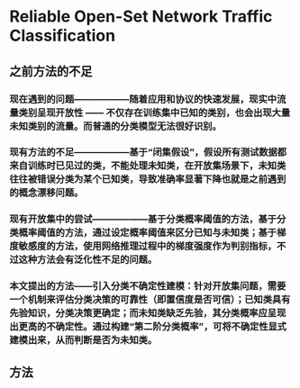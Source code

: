 # Reliable Open-Set Network Traffic Classification
## 之前方法的不足
### 现在遇到的问题——————随着应用和协议的快速发展，现实中流量类别呈现开放性 —— 不仅存在训练集中已知的类别，也会出现大量未知类别的流量。而普通的分类模型无法很好识别。      
### 现有方法的不足——————基于“闭集假设”，假设所有测试数据都来自训练时已见过的类，不能处理未知类，在开放集场景下，未知类往往被错误分类为某个已知类，导致准确率显著下降也就是之前遇到的概念漂移问题。  
### 现有开放集中的尝试——————基于分类概率阈值的方法，基于分类概率阈值的方法，通过设定概率阈值来区分已知与未知类；基于梯度敏感度的方法，使用网络推理过程中的梯度强度作为判别指标，不过这种方法会有泛化性不足的问题。  
### 本文提出的方法——引入分类不确定性建模：针对开放集问题，需要一个机制来评估分类决策的可靠性（即置信度是否可信）；已知类具有先验知识，分类决策更确定；而未知类缺乏先验，其分类概率应呈现出更高的不确定性。通过构建“第二阶分类概率”，可将不确定性显式建模出来，从而判断是否为未知类。    
## 方法   
